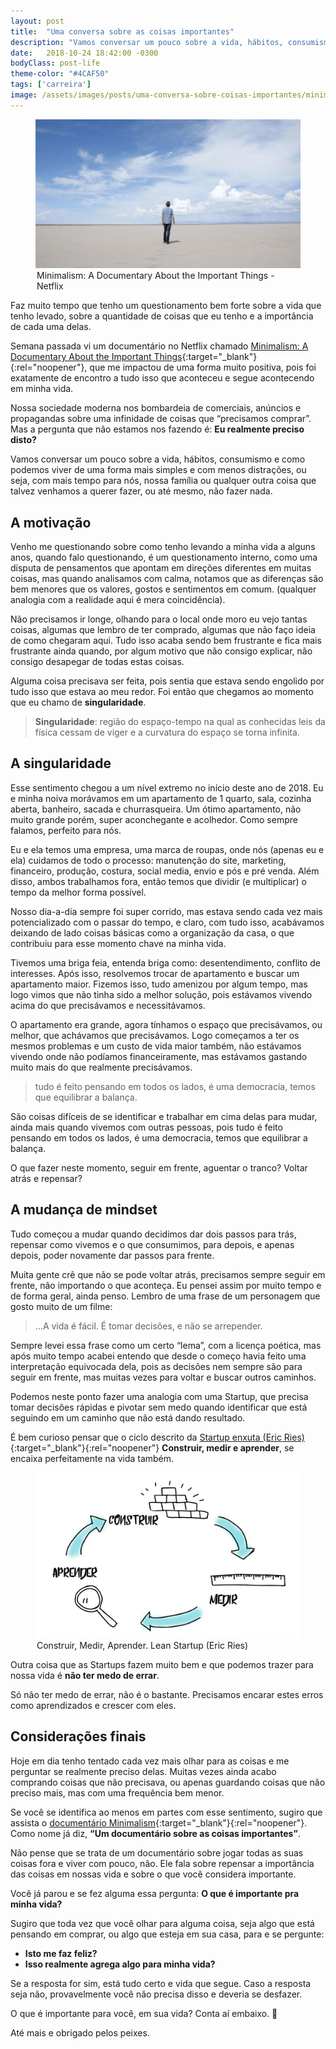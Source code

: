 ```yaml
---
layout: post
title:  "Uma conversa sobre as coisas importantes"
description: "Vamos conversar um pouco sobre a vida, hábitos, consumismo e como podemos viver de uma forma mais simples e com menos distrações."
date:   2018-10-24 18:42:00 -0300
bodyClass: post-life
theme-color: "#4CAF50"
tags: ['carreira']
image: /assets/images/posts/uma-conversa-sobre-coisas-importantes/minimalism-netflix.jpeg
---
```



<figure>
  <picture>
    <source type="image/webp" srcset="/assets/images/webp/posts/uma-conversa-sobre-coisas-importantes/minimalism-netflix.webp" />
    <source srcset="/assets/images/posts/uma-conversa-sobre-coisas-importantes/minimalism-netflix.jpeg" />
    <img itemprop="image" src="/assets/images/posts/uma-conversa-sobre-coisas-importantes/minimalism-netflix.jpeg" alt="Minimalism: A Documentary About the Important Things - Netflix" />
  </picture>
  <legend>Minimalism: A Documentary About the Important Things - Netflix</legend>
</figure>

Faz muito tempo que tenho um questionamento bem forte sobre a vida que tenho levado, sobre a quantidade de coisas que eu tenho e a importância de cada uma delas. 

Semana passada vi um documentário no Netflix chamado [Minimalism: A Documentary About the Important Things](https://www.netflix.com/br/title/80114460){:target="_blank"}{:rel="noopener"}, que me impactou de uma forma muito positiva, pois foi exatamente de encontro a tudo isso que aconteceu e segue acontecendo em minha vida.

Nossa sociedade moderna nos bombardeia de comerciais, anúncios e propagandas sobre uma infinidade de coisas que “precisamos comprar”. Mas a pergunta que não estamos nos fazendo é:  **Eu realmente preciso disto?**

Vamos conversar um pouco sobre a vida, hábitos, consumismo e como podemos viver de uma forma mais simples e com menos distrações, ou seja, com mais tempo para nós, nossa família ou qualquer outra coisa que talvez venhamos a querer fazer, ou até mesmo, não fazer nada.

## A motivação

Venho me questionando sobre como tenho levando a minha vida a alguns anos, quando falo questionando, é um questionamento interno, como uma disputa de pensamentos que apontam em direções diferentes em muitas coisas, mas quando analisamos com calma, notamos que as diferenças são bem menores que os valores, gostos e sentimentos em comum. (qualquer analogia com a realidade aqui é mera coincidência).

Não precisamos ir longe, olhando para o local onde moro eu vejo tantas coisas, algumas que lembro de ter comprado, algumas que não faço ideia de como chegaram aqui. Tudo isso acaba sendo bem frustrante e fica mais frustrante ainda quando, por algum motivo que não consigo explicar, não consigo desapegar de todas estas coisas.

Alguma coisa precisava ser feita, pois sentia que estava sendo engolido por tudo isso que estava ao meu redor. Foi então que chegamos ao momento que eu chamo de **singularidade**.

> **Singularidade**: região do espaço-tempo na qual as conhecidas leis da física cessam de viger e a curvatura do espaço se torna infinita.

## A singularidade

Esse sentimento chegou a um nível extremo no início deste ano de 2018.  Eu e minha noiva morávamos em um apartamento de 1 quarto, sala, cozinha aberta, banheiro, sacada e churrasqueira. Um ótimo apartamento, não muito grande porém, super aconchegante e acolhedor. Como sempre falamos, perfeito para nós.

Eu e ela temos uma empresa, uma marca de roupas, onde nós (apenas eu e ela) cuidamos de todo o processo: manutenção do site, marketing, financeiro, produção, costura, social media, envio e pós e pré venda. Além disso, ambos trabalhamos fora, então temos que dividir (e multiplicar) o tempo da melhor forma possível. 

Nosso dia-a-dia sempre foi super corrido, mas estava sendo cada vez mais potencializado com o passar do tempo, e claro, com tudo isso, acabávamos deixando de lado coisas básicas como a organização da casa, o que contribuiu para esse momento chave na minha vida.

Tivemos uma briga feia, entenda briga como: desentendimento, conflito de interesses. Após isso, resolvemos trocar de apartamento e buscar um apartamento maior. Fizemos isso, tudo amenizou por algum tempo, mas logo vimos que não tinha sido a melhor solução, pois estávamos vivendo acima do que precisávamos e necessitávamos.

O apartamento era grande, agora tínhamos o espaço que precisávamos, ou melhor, que achávamos que precisávamos. Logo começamos a ter os mesmos problemas e um custo de vida maior também, não estávamos vivendo onde não podíamos financeiramente, mas estávamos gastando muito mais do que realmente precisávamos.

> tudo é feito pensando em todos os lados, é uma democracia, temos que equilibrar a balança.

São coisas difíceis de se identificar e trabalhar em cima delas para mudar, ainda mais quando vivemos com outras pessoas, pois tudo é feito pensando em todos os lados, é uma democracia, temos que equilibrar a balança. 

O que fazer neste momento, seguir em frente, aguentar o tranco? Voltar atrás e repensar?

## A mudança de mindset

Tudo começou a mudar quando decidimos dar dois passos para trás, repensar como vivemos e o que consumimos, para depois, e apenas depois, poder novamente dar passos para frente.

Muita gente crê que não se pode voltar atrás, precisamos sempre seguir em frente, não importando o que aconteça. Eu pensei assim por muito tempo e de forma geral, ainda penso. Lembro de uma frase de um personagem que gosto muito de um filme:

> …A vida é fácil. É tomar decisões, e não se arrepender.

Sempre levei essa frase como um certo “lema”, com a licença poética, mas após muito tempo acabei entendo que desde o começo havia feito uma interpretação equivocada dela, pois as decisões nem sempre são para seguir em frente, mas muitas vezes para voltar e buscar outros caminhos.

Podemos neste ponto fazer uma analogia com uma Startup, que precisa tomar decisões rápidas e pivotar sem medo quando identificar que está seguindo em um caminho que não está dando resultado.

É bem curioso pensar que o ciclo descrito da [Startup enxuta (Eric Ries)](https://www.amazon.com.br/Startup-Enxuta-Eric-Ries/dp/8581780040?tag=goog0ef-20&smid=A1ZZFT5FULY4LN&ascsubtag=go_726685122_51601401518_242574450465_aud-519888259198:pla-435119911103_c_){:target="_blank"}{:rel="noopener"} **Construir, medir e aprender**, se encaixa perfeitamente na vida também. 

<figure>
  <picture>
    <source type="image/webp" srcset="/assets/images/webp/posts/uma-conversa-sobre-coisas-importantes/construir-medir-aprender.webp" />
    <source srcset="/assets/images/posts/uma-conversa-sobre-coisas-importantes/construir-medir-aprender.png" />
    <img itemprop="image" src="/assets/images/posts/uma-conversa-sobre-coisas-importantes/construir-medir-aprender.png" alt="Construir, Medir, Aprender. Lean Startup (Eric Ries)" />
  </picture>
  <legend>Construir, Medir, Aprender. Lean Startup (Eric Ries)</legend>
</figure>

Outra coisa que as Startups fazem muito bem e que podemos trazer para nossa vida é **não ter medo de errar**.

Só não ter medo de errar, não é o bastante. Precisamos encarar estes erros como aprendizados e crescer com eles.

## Considerações finais

Hoje em dia tenho tentado cada vez mais olhar para as coisas e me perguntar se realmente preciso delas. Muitas vezes ainda acabo comprando coisas que não precisava, ou apenas guardando coisas que não preciso mais, mas com uma frequência bem menor.

Se você se identifica ao menos em partes com esse sentimento, sugiro que assista o [documentário Minimalism](https://www.netflix.com/br/title/80114460){:target="_blank"}{:rel="noopener"}. Como nome já diz, **“Um documentário sobre as coisas importantes”**. 

Não pense que se trata de um documentário sobre jogar todas as suas coisas fora e viver com pouco, não. Ele fala sobre repensar a importância das coisas em nossas vida e sobre o que você considera importante.

Você já parou e se fez alguma essa pergunta:  **O que é importante pra minha vida?**

Sugiro que toda vez que você olhar para alguma coisa, seja algo que está pensando em comprar, ou algo que esteja em sua casa, para e se pergunte: 

- **Isto me faz feliz?** 
- **Isso realmente agrega algo para minha vida?**

Se a resposta for sim, está tudo certo e vida que segue. Caso a resposta seja não, provavelmente você não precisa disso e deveria se desfazer.

O que é importante para você, em sua vida? Conta aí embaixo. 🙂 

Até mais e obrigado pelos peixes.